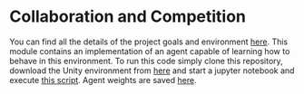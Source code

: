 # Collaboration and Competition

You can find all the details of the project goals and environment [here](https://github.com/udacity/deep-reinforcement-learning/tree/master/p3_collab-compet/README.md). 
This module contains an implementation of an agent capable of learning how to behave in this environment.
To run this code simply clone this repository, download the Unity environment from [here](https://github.com/udacity/deep-reinforcement-learning/tree/master/p3_collab-compet/README.md) 
and start a jupyter notebook and execute [this script](collaboration_and_competition.ipynb).
Agent weights are saved [here](saved).
